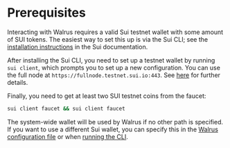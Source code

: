 # Prerequisites

Interacting with Walrus requires a valid Sui testnet wallet with some amount of SUI tokens. The
easiest way to set this up is via the Sui CLI; see the [installation
instructions](https://docs.sui.io/guides/developer/getting-started/sui-install) in the Sui
documentation.

After installing the Sui CLI, you need to set up a testnet wallet by running `sui client`, which
prompts you to set up a new configuration. You can use the full node at
`https://fullnode.testnet.sui.io:443`. See
[here](https://docs.sui.io/guides/developer/getting-started/connect) for further details.

Finally, you need to get at least two SUI testnet coins from the faucet:

```sh
sui client faucet && sui client faucet
```

The system-wide wallet will be used by Walrus if no other path is specified. If you want to use a
different Sui wallet, you can specify this in the [Walrus configuration file](./configuration.md) or
when [running the CLI](./interacting.md).
